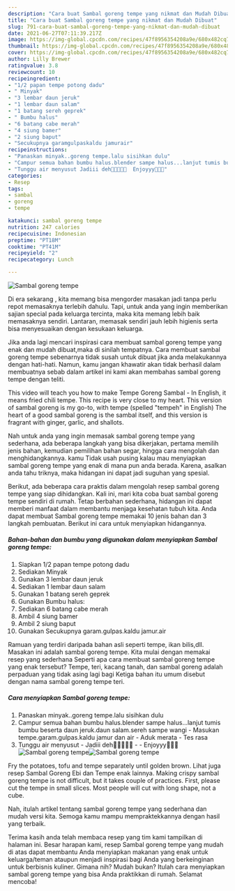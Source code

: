 ```yaml
---
description: "Cara buat Sambal goreng tempe yang nikmat dan Mudah Dibuat"
title: "Cara buat Sambal goreng tempe yang nikmat dan Mudah Dibuat"
slug: 791-cara-buat-sambal-goreng-tempe-yang-nikmat-dan-mudah-dibuat
date: 2021-06-27T07:11:39.217Z
image: https://img-global.cpcdn.com/recipes/47f8956354208a9e/680x482cq70/sambal-goreng-tempe-foto-resep-utama.jpg
thumbnail: https://img-global.cpcdn.com/recipes/47f8956354208a9e/680x482cq70/sambal-goreng-tempe-foto-resep-utama.jpg
cover: https://img-global.cpcdn.com/recipes/47f8956354208a9e/680x482cq70/sambal-goreng-tempe-foto-resep-utama.jpg
author: Lilly Brewer
ratingvalue: 3.8
reviewcount: 10
recipeingredient:
- "1/2 papan tempe potong dadu"
- " Minyak"
- "3 lembar daun jeruk"
- "1 lembar daun salam"
- "1 batang sereh geprek"
- " Bumbu halus"
- "6 batang cabe merah"
- "4 siung bamer"
- "2 siung baput"
- "Secukupnya garamgulpaskaldu jamurair"
recipeinstructions:
- "Panaskan minyak..goreng tempe.lalu sisihkan dulu"
- "Campur semua bahan bumbu halus.blender sampe halus...lanjut tumis bumbu beserta daun jeruk.daun salam.sereh sampe wangi Masukan tempe.garam.gulpas.kaldu jamur dan air Aduk merata Tes rasa"
- "Tunggu air menyusut Jadiii deh🤗🤤🤤🤤🤤  Enjoyyy🤤🤤🤤"
categories:
- Resep
tags:
- sambal
- goreng
- tempe

katakunci: sambal goreng tempe 
nutrition: 247 calories
recipecuisine: Indonesian
preptime: "PT18M"
cooktime: "PT41M"
recipeyield: "2"
recipecategory: Lunch

---
```



![Sambal goreng tempe](https://img-global.cpcdn.com/recipes/47f8956354208a9e/680x482cq70/sambal-goreng-tempe-foto-resep-utama.jpg)

Di era  sekarang , kita memang bisa mengorder masakan jadi tanpa perlu repot memasaknya terlebih dahulu. Tapi, untuk anda yang ingin memberikan sajian special pada keluarga tercinta, maka kita memang lebih baik memasaknya sendiri. Lantaran, memasak sendiri jauh lebih higienis serta bisa menyesuaikan dengan kesukaan keluarga.

Jika anda lagi mencari inspirasi cara membuat sambal goreng tempe yang enak dan mudah dibuat,maka di sinilah tempatnya. Cara membuat sambal goreng tempe  sebenarnya tidak susah untuk dibuat jika anda melakukannya dengan hati-hati. Namun, kamu jangan khawatir akan tidak berhasil dalam membuatnya 
sebab dalam artikel ini kami akan membahas sambal goreng tempe dengan teliti.  

This video will teach you how to make Tempe Goreng Sambal - In English, it means fried chili tempe. This recipe is very close to my heart. This version of sambal goreng is my go-to, with tempe (spelled &#34;tempeh&#34; in English) The heart of a good sambal goreng is the sambal itself, and this version is fragrant with ginger, garlic, and shallots.

Nah untuk anda yang ingin memasak sambal goreng tempe yang sederhana, ada beberapa langkah yang bisa dikerjakan, pertama memilih jenis bahan, kemudian pemilihan bahan segar, hingga cara mengolah dan menghidangkannya. kamu Tidak usah pusing kalau mau menyiapkan sambal goreng tempe yang enak di mana pun anda berada. Karena, asalkan anda  tahu triknya, maka hidangan ini dapat jadi suguhan yang spesial.

Berikut, ada beberapa cara praktis  dalam mengolah resep sambal goreng tempe yang siap dihidangkan. Kali ini, mari kita coba buat sambal goreng tempe sendiri di rumah. Tetap berbahan sederhana, hidangan ini dapat memberi manfaat dalam membantu menjaga kesehatan tubuh kita. Anda dapat membuat Sambal goreng tempe memakai 10 jenis bahan dan 3 langkah pembuatan. Berikut ini cara untuk menyiapkan hidangannya.

<!--inarticleads1-->

##### Bahan-bahan dan bumbu yang digunakan dalam menyiapkan Sambal goreng tempe:

1. Siapkan 1/2 papan tempe potong dadu
1. Sediakan  Minyak
1. Gunakan 3 lembar daun jeruk
1. Sediakan 1 lembar daun salam
1. Gunakan 1 batang sereh geprek
1. Gunakan  Bumbu halus:
1. Sediakan 6 batang cabe merah
1. Ambil 4 siung bamer
1. Ambil 2 siung baput
1. Gunakan Secukupnya garam.gulpas.kaldu jamur.air


Ramuan yang terdiri daripada bahan asli seperti tempe, ikan bilis,dll. Masakan ini adalah sambal goreng tempe. Kita mulai dengan memakai resep yang sederhana Seperti apa cara membuat sambal goreng tempe yang enak tersebut? Tempe, teri, kacang tanah, dan sambal goreng adalah perpaduan yang tidak asing lagi bagi Ketiga bahan itu umum disebut dengan nama sambal goreng tempe teri. 

<!--inarticleads2-->

##### Cara menyiapkan Sambal goreng tempe:

1. Panaskan minyak..goreng tempe.lalu sisihkan dulu
1. Campur semua bahan bumbu halus.blender sampe halus...lanjut tumis bumbu beserta daun jeruk.daun salam.sereh sampe wangi - Masukan tempe.garam.gulpas.kaldu jamur dan air - Aduk merata - Tes rasa
1. Tunggu air menyusut - Jadiii deh🤗🤤🤤🤤🤤 -  - Enjoyyy🤤🤤🤤
<img src="https://img-global.cpcdn.com/steps/3960aec406510d2f/160x128cq70/sambal-goreng-tempe-langkah-memasak-3-foto.jpg" alt="Sambal goreng tempe"><img src="https://img-global.cpcdn.com/steps/027df5a6ccb27d15/160x128cq70/sambal-goreng-tempe-langkah-memasak-3-foto.jpg" alt="Sambal goreng tempe">

Fry the potatoes, tofu and tempe separately until golden brown. Lihat juga resep Sambal Goreng Ebi dan Tempe enak lainnya. Making crispy sambal goreng tempe is not difficult, but it takes couple of practices. First, please cut the tempe in small slices. Most people will cut with long shape, not a cube. 

Nah, itulah artikel tentang  sambal goreng tempe  yang sederhana dan mudah versi kita. Semoga kamu mampu mempraktekkannya dengan hasil yang terbaik. 

Terima kasih anda telah membaca resep yang tim kami tampilkan di halaman ini. Besar harapan kami, resep  Sambal goreng tempe yang mudah di atas dapat membantu Anda menyiapkan makanan yang enak untuk keluarga/teman ataupun menjadi inspirasi bagi Anda yang berkeinginan untuk berbisnis kuliner. Gimana nih? Mudah bukan? Itulah cara menyiapkan sambal goreng tempe yang bisa Anda praktikkan di rumah. Selamat mencoba!

